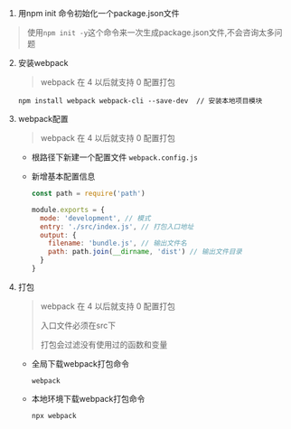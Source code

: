 1. 用npm init 命令初始化一个package.json文件

> 使用`npm init -y`这个命令来一次生成package.json文件,不会咨询太多问题



2. 安装webpack

   > webpack 在 4 以后就支持 0 配置打包

   ```
   npm install webpack webpack-cli --save-dev  // 安装本地项目模块
   ```

3. webpack配置

   > webpack 在 4 以后就支持 0 配置打包

   - 根路径下新建一个配置文件 `webpack.config.js`

   - 新增基本配置信息

     ```javascript
     const path = require('path')
     
     module.exports = {
       mode: 'development', // 模式
       entry: './src/index.js', // 打包入口地址
       output: {
         filename: 'bundle.js', // 输出文件名
         path: path.join(__dirname, 'dist') // 输出文件目录
       }
     }
     ```

4. 打包

   > webpack 在 4 以后就支持 0 配置打包
   >
   > 入口文件必须在src下
   >
   > 打包会过滤没有使用过的函数和变量

   - 全局下载webpack打包命令

     ```
     webpack 
     ```

   - 本地环境下载webpack打包命令

     ```
     npx webpack
     ```

     







